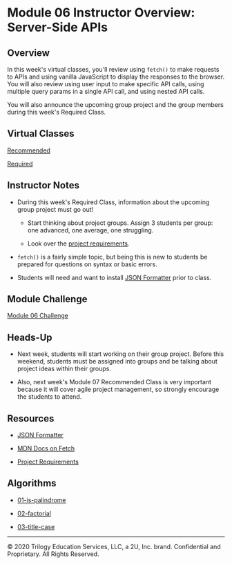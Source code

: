 # Module 06 Instructor Overview: Server-Side APIs

## Overview

In this week's virtual classes, you'll review using `fetch()` to make requests to APIs and using vanilla JavaScript to display the responses to the browser. You will also review using user input to make specific API calls, using multiple query params in a single API call, and using nested API calls.

You will also announce the upcoming group project and the group members during this week's Required Class.

## Virtual Classes

[Recommended](./06.1-RECOMMENDED.md)

[Required](./06.2-REQUIRED.md)

## Instructor Notes

* During this week's Required Class, information about the upcoming group project must go out!

  * Start thinking about project groups. Assign 3 students per group: one advanced, one average, one struggling.  

  * Look over the [project requirements](../../01-Class-Content/06-Server-Side-APIs/04-Supplemental/Project-Requirements.md). 

* `fetch()` is a fairly simple topic, but being this is new to students be prepared for questions on syntax or basic errors.

* Students will need and want to install [JSON Formatter](https://chrome.google.com/webstore/detail/json-formatter/bcjindcccaagfpapjjmafapmmgkkhgoa?hl=en) prior to class. 

## Module Challenge

[Module 06 Challenge](../../01-Class-Content/06-Server-Side-APIs/02-Challenge)

## Heads-Up

* Next week, students will start working on their group project. Before this weekend, students must be assigned into groups and be talking about project ideas within their groups.

* Also, next week's Module 07 Recommended Class is very important because it will cover agile project management, so strongly encourage the students to attend.

## Resources

* [JSON Formatter](https://chrome.google.com/webstore/detail/json-formatter/bcjindcccaagfpapjjmafapmmgkkhgoa?hl=en)

* [MDN Docs on Fetch](https://developer.mozilla.org/en-US/docs/Web/API/Fetch_API)

* [Project Requirements](../../01-Class-Content/06-Server-Side-APIs/04-Supplemental/Project-Requirements.md)

## Algorithms

* [01-is-palindrome](../../01-Class-Content/06-Server-Side-APIs/03-Algorithms/01-is-palindrome)

* [02-factorial](../../01-Class-Content/06-Server-Side-APIs/03-Algorithms/02-factorial)

* [03-title-case](../../01-Class-Content/06-Server-Side-APIs/03-Algorithms/03-title-case)

---
© 2020 Trilogy Education Services, LLC, a 2U, Inc. brand. Confidential and Proprietary. All Rights Reserved.